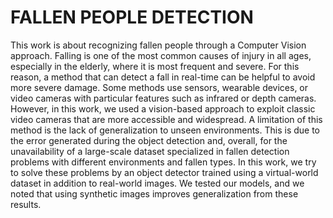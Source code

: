 # FALLEN PEOPLE DETECTION

This work is about recognizing fallen people through a Computer Vision approach. Falling is one of the most common causes of injury in all ages, especially in the elderly, where it is most frequent and severe. For this reason, a method that can detect a fall in real-time can be helpful to avoid more severe damage. Some methods use sensors, wearable devices, or video cameras with particular features such as infrared or depth cameras. However, in this work, we used a vision-based approach to exploit classic video cameras that are more accessible and widespread. A limitation of this method is the lack of generalization to unseen environments. This is due to the error generated during the object detection and, overall, for the unavailability of a large-scale dataset specialized in fallen detection problems with different environments and fallen types. In this work, we try to solve these problems by an object detector trained using a virtual-world dataset in addition to real-world images. We tested our models, and we noted that using synthetic images improves generalization from these results.
